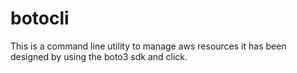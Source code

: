# botocli

This is a command line utility to manage aws resources it has been designed by using the boto3 sdk and click.
